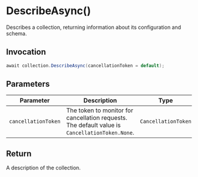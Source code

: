 # DescribeAsync()

Describes a collection, returning information about its configuration and schema.

## Invocation

```c#
await collection.DescribeAsync(cancellationToken = default);
```

## Parameters

| Parameter           | Description                                                                                                 | Type                            | Required |
| ------------------- | ----------------------------------------------------------------------------------------------------------- | ------------------------------- | -------- |
| `cancellationToken` | The token to monitor for cancellation requests. The default value is `CancellationToken.None`.              | `CancellationToken`             | False    |

## Return

A description of the collection.
